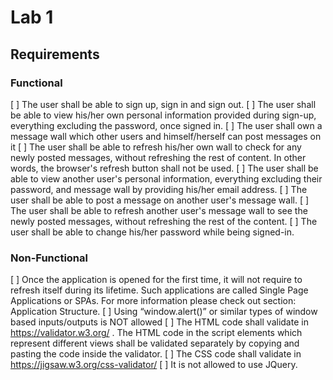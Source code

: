 # Lab 1

## Requirements

### Functional

[ ] The user shall be able to sign up, sign in and sign out.
[ ] The user shall be able to view his/her own personal information provided during sign-up, everything excluding the password, once signed in.
[ ] The user shall own a message wall which other users and himself/herself can post messages on it
[ ] The user shall be able to refresh his/her own wall to check for any newly posted messages, without refreshing the rest of content. In other words, the browser's refresh button shall not be used.
[ ] The user shall be able to view another user's personal information, everything excluding their password, and message wall by providing his/her email address.
[ ] The user shall be able to post a message on another user's message wall.
[ ] The user shall be able to refresh another user's message wall to see the newly posted messages, without refreshing the rest of the content.
[ ] The user shall be able to change his/her password while being signed-in.

### Non-Functional

[ ] Once the application is opened for the first time, it will not require to refresh itself during its lifetime. Such applications are called Single Page Applications or SPAs. For more information please check out section: Application Structure.
[ ] Using “window.alert()” or similar types of window based inputs/outputs is NOT allowed
[ ] The HTML code shall validate in https://validator.w3.org/ . The HTML code in the script elements which represent different views shall be validated separately by copying and pasting the code inside the validator.
[ ] The CSS code shall validate in https://jigsaw.w3.org/css-validator/
[ ] It is not allowed to use JQuery.

